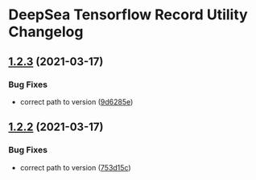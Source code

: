 # DeepSea Tensorflow Record Utility Changelog

## [1.2.3](http://bitbucket.org/mbari/deepsea-tfrecord/compare/v1.2.2...v1.2.3) (2021-03-17)


### Bug Fixes

* correct path to version ([9d6285e](http://bitbucket.org/mbari/deepsea-tfrecord/commits/9d6285e2d8d369a3afb9c97b82bc73ebbe266c6f))

## [1.2.2](http://bitbucket.org/mbari/deepsea-tfrecord/compare/v1.2.1...v1.2.2) (2021-03-17)


### Bug Fixes

* correct path to version ([753d15c](http://bitbucket.org/mbari/deepsea-tfrecord/commits/753d15c859205064c867f644701010310c7e1942))

